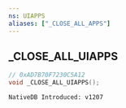 ```yaml
---
ns: UIAPPS
aliases: ["_CLOSE_ALL_APPS"]
---
```

## _CLOSE_ALL_UIAPPS

```c
// 0xAD7B70F7230C5A12
void _CLOSE_ALL_UIAPPS();
```

```
NativeDB Introduced: v1207
```

